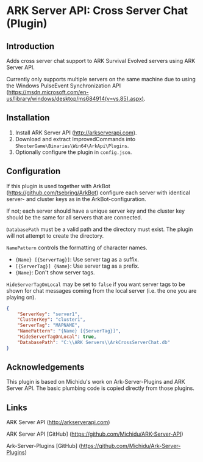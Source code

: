 # ARK Server API: Cross Server Chat (Plugin)

## Introduction

Adds cross server chat support to ARK Survival Evolved servers using ARK Server API.

Currently only supports multiple servers on the same machine due to using the Windows PulseEvent Synchronization API (https://msdn.microsoft.com/en-us/library/windows/desktop/ms684914(v=vs.85).aspx).


##  Installation

1. Install ARK Server API (http://arkserverapi.com).
2. Download and extract ImprovedCommands into `ShooterGame\Binaries\Win64\ArkApi\Plugins`.
3. Optionally configure the plugin in `config.json`.


## Configuration

If this plugin is used together with ArkBot (https://github.com/tsebring/ArkBot) configure each server with identical server- and cluster keys as in the ArkBot-configuration.

If not; each server should have a unique server key and the cluster key should be the same for all servers that are connected.

`DatabasePath` must be a valid path and the directory must exist. The plugin will not attempt to create the directory.

`NamePattern` controls the formatting of character names.

 * `{Name} [{ServerTag}]`: Use server tag as a suffix.
 * `[{ServerTag}] {Name}`: Use server tag as a prefix.
 * `{Name}`: Don't show server tags.

 `HideServerTagOnLocal` may be set to `false` if you want server tags to be shown for chat messages coming from the local server (i.e. the one you are playing on).

```json
{
	"ServerKey": "server1",
	"ClusterKey": "cluster1",
	"ServerTag": "MAPNAME",
	"NamePattern": "{Name} [{ServerTag}]",
	"HideServerTagOnLocal": true,
	"DatabasePath": "C:\\ARK Servers\\ArkCrossServerChat.db"
}
```


## Acknowledgements

This plugin is based on Michidu's work on Ark-Server-Plugins and ARK Server API. The basic plumbing code is copied directly from those plugins.


## Links

ARK Server API (http://arkserverapi.com)

ARK Server API [GitHub] (https://github.com/Michidu/ARK-Server-API)

Ark-Server-Plugins [GitHub] (https://github.com/Michidu/Ark-Server-Plugins)
